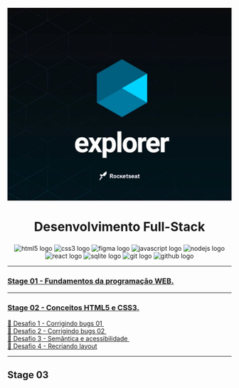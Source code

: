 ![Imagem 1](./explore.jpg "Imagem 1")

<h1 align="center">Desenvolvimento Full-Stack </h1>

###

<div align="center">
  <img src="https://cdn.jsdelivr.net/gh/devicons/devicon/icons/html5/html5-original.svg" height="40" width="52" alt="html5 logo"  />
  <img src="https://cdn.jsdelivr.net/gh/devicons/devicon/icons/css3/css3-original.svg" height="40" width="52" alt="css3 logo"  />
  <img src="https://cdn.jsdelivr.net/gh/devicons/devicon/icons/figma/figma-original.svg" height="40" width="52" alt="figma logo"   />        
  <img src="https://cdn.jsdelivr.net/gh/devicons/devicon/icons/javascript/javascript-original.svg" height="40" width="52" alt="javascript logo"  />
  <img src="https://cdn.jsdelivr.net/gh/devicons/devicon/icons/nodejs/nodejs-original.svg" height="40" width="52" alt="nodejs logo"  />
  <img src="https://cdn.jsdelivr.net/gh/devicons/devicon/icons/react/react-original-wordmark.svg" height="40" width="52" alt="react logo" />
  <img src="https://cdn.jsdelivr.net/gh/devicons/devicon/icons/sqlite/sqlite-original-wordmark.svg" height="40" width="52" alt="sqlite logo" /> 
  <img src="https://cdn.jsdelivr.net/gh/devicons/devicon/icons/git/git-original.svg" height="40" width="52" alt="git logo"  />
  <img src="https://cdn.jsdelivr.net/gh/devicons/devicon/icons/github/github-original.svg" height="40" width="52" alt="github logo" />                                   
</div>
<hr/>
 
### <a  href="https://github.com/BeatrizGivisiez/rocketseat-explorer/tree/master/Stage01"> Stage 01 - Fundamentos da programação WEB. </a>
<hr/> 

### <a  href="https://github.com/BeatrizGivisiez/rocketseat-explorer/tree/main/Stage02"> Stage 02 - Conceitos HTML5 e CSS3. </a>

<a href="https://rocketseat-explorer.vercel.app/"> 🚀 Desafio 1 - Corrigindo bugs 01 </a>&nbsp; </br>
<a href="https://rocketseat-explorer-bug02.vercel.app/"> 🚀 Desafio 2 - Corrigindo bugs 02 </a>&nbsp; </br>
<a href="https://rocketseat-explorer-bug02.vercel.app/"> 🚀  Desafio 3 - Semântica e acessibilidade  </a>&nbsp; </br>
<a href="https://rocketseat-explorer-stage2-desafio.vercel.app/"> 🚀 Desafio 4 - Recriando layout</a>&nbsp; </br>
<hr/>

## Stage 03
